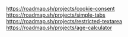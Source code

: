 https://roadmap.sh/projects/cookie-consent
https://roadmap.sh/projects/simple-tabs
https://roadmap.sh/projects/restricted-textarea
https://roadmap.sh/projects/age-calculator
